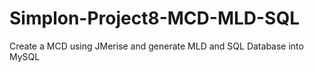 # Simplon-Project8-MCD-MLD-SQL
Create a MCD using JMerise and generate MLD and SQL Database into MySQL
